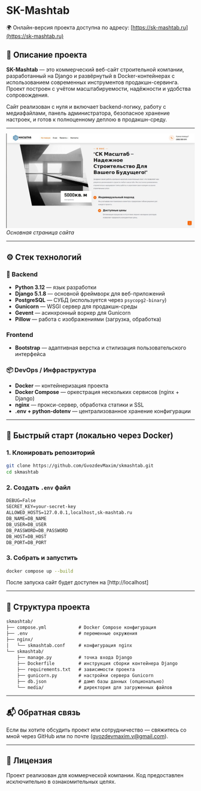 # SK-Mashtab

🌍 Онлайн-версия проекта доступна по адресу: [https://sk-mashtab.ru](https://sk-mashtab.ru)

## 📌 Описание проекта

**SK-Mashtab** — это коммерческий веб-сайт строительной компании, разработанный на Django и развёрнутый в Docker-контейнерах с использованием современных инструментов продакшн-сервинга. Проект построен с учётом масштабируемости, надёжности и удобства сопровождения.

Сайт реализован с нуля и включает backend-логику, работу с медиафайлами, панель администратора, безопасное хранение настроек, и готов к полноценному деплою в продакшн-среду.

---

![site screenshot](./screenshots/screen.jpg)  
*Основная страница сайта*

---
## ⚙️ Стек технологий

### 🔧 Backend
- **Python 3.12** — язык разработки
- **Django 5.1.8** — основной фреймворк для веб-приложений
- **PostgreSQL** — СУБД (используется через `psycopg2-binary`)
- **Gunicorn** — WSGI сервер для продакшн-среды
- **Gevent** — асинхронный воркер для Gunicorn
- **Pillow** — работа с изображениями (загрузка, обработка)

### Frontend
- **Bootstrap** — адаптивная верстка и стилизация пользовательского интерфейса

### 📦 DevOps / Инфраструктура
- **Docker** — контейнеризация проекта
- **Docker Compose** — оркестрация нескольких сервисов (nginx + Django)
- **nginx** — прокси-сервер, обработка статики и SSL
- **.env + python-dotenv** — централизованное хранение конфигурации

---

## 🚀 Быстрый старт (локально через Docker)

### 1. Клонировать репозиторий
```bash
git clone https://github.com/GvozdevMaxim/skmashtab.git
cd skmashtab
```

### 2. Создать `.env` файл
```env
DEBUG=False
SECRET_KEY=your-secret-key
ALLOWED_HOSTS=127.0.0.1,localhost,sk-mashtab.ru
DB_NAME=DB_NAME
DB_USER=DB_USER
DB_PASSWORD=DB_PASSWORD
DB_HOST=DB_HOST
DB_PORT=DB_PORT
```

### 3. Собрать и запустить
```bash
docker compose up --build
```

После запуска сайт будет доступен на [http://localhost]

---

## 📁 Структура проекта

```
skmashtab/
├── compose.yml            # Docker Compose конфигурация
├── .env                   # переменные окружения
├── nginx/
│   └── skmashtab.conf     # конфигурация nginx
└── skmashtab/
    ├── manage.py          # точка входа Django
    ├── Dockerfile         # инструкция сборки контейнера Django
    ├── requirements.txt   # зависимости проекта
    ├── gunicorn.py        # настройки сервера Gunicorn
    ├── db.json            # дамп базы данных (опционально)
    └── media/             # директория для загруженных файлов
```
---

## 📬 Обратная связь

Если вы хотите обсудить проект или сотрудничество — свяжитесь со мной через GitHub или по почте (gvozdevmaxim.v@gmail.com).

---

## 📝 Лицензия

Проект реализован для коммерческой компании. Код предоставлен исключительно в ознакомительных целях.
